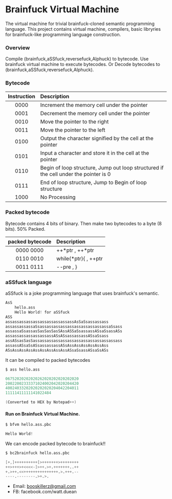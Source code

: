 # Brainfuck Virtual Machine

The virtual machine for trivial brainfuck-cloned semantic programming language.
This project contains virtual machine, compilers, basic libryries for brainfuck-like programming language construction.

### Overview
Compile (brainfuck,aSSfuck,reversefuck,Alphuck) to bytecode.
Use brainfuck virtual machine to execute bytecodes.
Or Decode bytecodes to (brainfuck,aSSfuck,reversefuck,Alphuck).
		
		
### Bytecode

| Instruction | Description                                                                            |
|:-----------:|:---------------------------------------------------------------------------------------|
|     0000    | Increment the memory cell under the pointer                                            |
|     0001    | Decrement the memory cell under the pointer                                            |
|     0010    | Move the pointer to the right                                                          |
|     0011    | Move the pointer to the left                                                           |
|     0100    | Output the character signified by the cell at the pointer                              |
|     0101    | Input a character and store it in the cell at the pointer                              |
|     0110    | Begin of loop structure, Jump out loop structured if the cell under the pointer is 0   |
|     0111    | End of loop structure, Jump to Begin of loop structure                                 |
|     1000    | No Processing                                                                          |


### Packed bytecode

Bytecode contains 4 bits of binary.
Then make two bytecodes to a byte (8 bits).
50% Packed.

|    packed bytecode   | Description                                                 |
|:--------------------:|:------------------------------------------------------------|
|     0000 0000        | ++*ptr  , ++*ptr                                            |
|     0110 0010        | while(*ptr){ ,  ++ptr                                       |
|     0011 0111        | --pre , }                                                   |


### aSSfuck language

aSSfuck is a joke programming language that uses brainfuck's semantic.


```s
AsS
	hello.ass
	Hello World! for aSSfuck
ASS
assassassassassassassassassassAsSaSsassassass
assassassassaSsassassassassassassassassassassaSsass
assassaSsassasSasSasSasSAssASSaSsassassASsaSsassASs
assassassassassassassASsASsassassassASsaSsass
assASsasSasSassassassassassassassassassassassassass
assassASsaSsASsassassassASsAssAssAssAssAssAss
ASsAssAssAssAssAssAssAssAssASsaSsassASsaSsASs

```


It can be compiled to packed bytecodes

```s
$ ass hello.ass

06752020202020262020202020202020
20022002333371024002042020204420
40024033202020202020204042204011
11111411111141022484

(Converted to HEX by Notepad++)

```

#### Run on Brainfuck Virtual Machine.
```s
$ bfvm hello.ass.pbc

Hello World!

```

We can encode packed bytecode to brainfuck!!

```s
$ bc2brainfuck hello.ass.pbc

[+,]++++++++++[>+++++++>++++++++
++>+++>+<<<<-]>++.>+.+++++++..++
+.>++.<<+++++++++++++++.>.+++.--
----.--------.>+.>.
```

- Email: booskillerz@gmail.com
- FB: facebook.com/watt.duean
